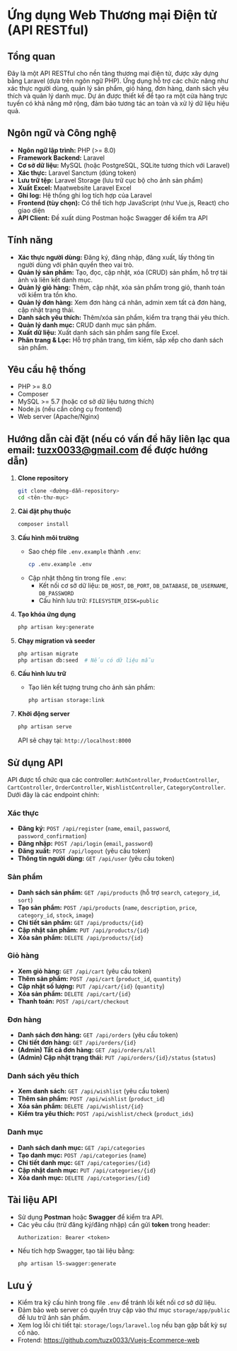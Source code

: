 # Ứng dụng Web Thương mại Điện tử (API RESTful)

## Tổng quan

Đây là một API RESTful cho nền tảng thương mại điện tử, được xây dựng bằng Laravel (dựa trên ngôn ngữ PHP). Ứng dụng hỗ trợ các chức năng như xác thực người dùng, quản lý sản phẩm, giỏ hàng, đơn hàng, danh sách yêu thích và quản lý danh mục. Dự án được thiết kế để tạo ra một cửa hàng trực tuyến có khả năng mở rộng, đảm bảo tương tác an toàn và xử lý dữ liệu hiệu quả.

## Ngôn ngữ và Công nghệ

* **Ngôn ngữ lập trình:** PHP (>= 8.0)
* **Framework Backend:** Laravel
* **Cơ sở dữ liệu:** MySQL (hoặc PostgreSQL, SQLite tương thích với Laravel)
* **Xác thực:** Laravel Sanctum (dùng token)
* **Lưu trữ tệp:** Laravel Storage (lưu trữ cục bộ cho ảnh sản phẩm)
* **Xuất Excel:** Maatwebsite Laravel Excel
* **Ghi log:** Hệ thống ghi log tích hợp của Laravel
* **Frontend (tùy chọn):** Có thể tích hợp JavaScript (như Vue.js, React) cho giao diện
* **API Client:** Đề xuất dùng Postman hoặc Swagger để kiểm tra API

## Tính năng

* **Xác thực người dùng:** Đăng ký, đăng nhập, đăng xuất, lấy thông tin người dùng với phân quyền theo vai trò.
* **Quản lý sản phẩm:** Tạo, đọc, cập nhật, xóa (CRUD) sản phẩm, hỗ trợ tải ảnh và liên kết danh mục.
* **Quản lý giỏ hàng:** Thêm, cập nhật, xóa sản phẩm trong giỏ, thanh toán với kiểm tra tồn kho.
* **Quản lý đơn hàng:** Xem đơn hàng cá nhân, admin xem tất cả đơn hàng, cập nhật trạng thái.
* **Danh sách yêu thích:** Thêm/xóa sản phẩm, kiểm tra trạng thái yêu thích.
* **Quản lý danh mục:** CRUD danh mục sản phẩm.
* **Xuất dữ liệu:** Xuất danh sách sản phẩm sang file Excel.
* **Phân trang & Lọc:** Hỗ trợ phân trang, tìm kiếm, sắp xếp cho danh sách sản phẩm.

## Yêu cầu hệ thống

* PHP >= 8.0
* Composer
* MySQL >= 5.7 (hoặc cơ sở dữ liệu tương thích)
* Node.js (nếu cần công cụ frontend)
* Web server (Apache/Nginx)

## Hướng dẫn cài đặt (nếu có vấn đề hãy liên lạc qua email: tuzx0033@gmail.com để được hướng dẫn)


1.  **Clone repository**
    ```bash
    git clone <đường-dẫn-repository>
    cd <tên-thư-mục>
    ```

2.  **Cài đặt phụ thuộc**
    ```bash
    composer install
    ```

3.  **Cấu hình môi trường**

    * Sao chép file `.env.example` thành `.env`:
        ```bash
        cp .env.example .env
        ```
    * Cập nhật thông tin trong file `.env`:
        * Kết nối cơ sở dữ liệu: `DB_HOST`, `DB_PORT`, `DB_DATABASE`, `DB_USERNAME`, `DB_PASSWORD`
        * Cấu hình lưu trữ: `FILESYSTEM_DISK=public`

4.  **Tạo khóa ứng dụng**
    ```bash
    php artisan key:generate
    ```

5.  **Chạy migration và seeder**
    ```bash
    php artisan migrate
    php artisan db:seed  # Nếu có dữ liệu mẫu
    ```

6.  **Cấu hình lưu trữ**

    * Tạo liên kết tượng trưng cho ảnh sản phẩm:
        ```bash
        php artisan storage:link
        ```

7.  **Khởi động server**
    ```bash
    php artisan serve
    ```

    API sẽ chạy tại: `http://localhost:8000`

## Sử dụng API

API được tổ chức qua các controller: `AuthController`, `ProductController`, `CartController`, `OrderController`, `WishlistController`, `CategoryController`. Dưới đây là các endpoint chính:

### Xác thực

* **Đăng ký:** `POST /api/register` (`name`, `email`, `password`, `password_confirmation`)
* **Đăng nhập:** `POST /api/login` (`email`, `password`)
* **Đăng xuất:** `POST /api/logout` (yêu cầu token)
* **Thông tin người dùng:** `GET /api/user` (yêu cầu token)

### Sản phẩm

* **Danh sách sản phẩm:** `GET /api/products` (hỗ trợ `search`, `category_id`, `sort`)
* **Tạo sản phẩm:** `POST /api/products` (`name`, `description`, `price`, `category_id`, `stock`, `image`)
* **Chi tiết sản phẩm:** `GET /api/products/{id}`
* **Cập nhật sản phẩm:** `PUT /api/products/{id}`
* **Xóa sản phẩm:** `DELETE /api/products/{id}`

### Giỏ hàng

* **Xem giỏ hàng:** `GET /api/cart` (yêu cầu token)
* **Thêm sản phẩm:** `POST /api/cart` (`product_id`, `quantity`)
* **Cập nhật số lượng:** `PUT /api/cart/{id}` (`quantity`)
* **Xóa sản phẩm:** `DELETE /api/cart/{id}`
* **Thanh toán:** `POST /api/cart/checkout`

### Đơn hàng

* **Danh sách đơn hàng:** `GET /api/orders` (yêu cầu token)
* **Chi tiết đơn hàng:** `GET /api/orders/{id}`
* **(Admin) Tất cả đơn hàng:** `GET /api/orders/all`
* **(Admin) Cập nhật trạng thái:** `PUT /api/orders/{id}/status` (`status`)

### Danh sách yêu thích

* **Xem danh sách:** `GET /api/wishlist` (yêu cầu token)
* **Thêm sản phẩm:** `POST /api/wishlist` (`product_id`)
* **Xóa sản phẩm:** `DELETE /api/wishlist/{id}`
* **Kiểm tra yêu thích:** `POST /api/wishlist/check` (`product_ids`)

### Danh mục

* **Danh sách danh mục:** `GET /api/categories`
* **Tạo danh mục:** `POST /api/categories` (`name`)
* **Chi tiết danh mục:** `GET /api/categories/{id}`
* **Cập nhật danh mục:** `PUT /api/categories/{id}`
* **Xóa danh mục:** `DELETE /api/categories/{id}`

## Tài liệu API

* Sử dụng **Postman** hoặc **Swagger** để kiểm tra API.
* Các yêu cầu (trừ đăng ký/đăng nhập) cần gửi **token** trong header:
    ```
    Authorization: Bearer <token>
    ```
* Nếu tích hợp Swagger, tạo tài liệu bằng:
    ```bash
    php artisan l5-swagger:generate
    ```

## Lưu ý

* Kiểm tra kỹ cấu hình trong file `.env` để tránh lỗi kết nối cơ sở dữ liệu.
* Đảm bảo web server có quyền truy cập vào thư mục `storage/app/public` để lưu trữ ảnh sản phẩm.
* Xem log lỗi chi tiết tại: `storage/logs/laravel.log` nếu bạn gặp bất kỳ sự cố nào.
* Frotend: https://github.com/tuzx0033/Vuejs-Ecommerce-web
  

